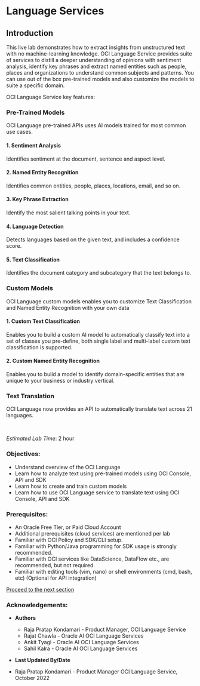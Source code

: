 # Language Services

## Introduction

This live lab demonstrates how to extract insights from unstructured text with no machine-learning knowledge. OCI Language Service provides suite of services to distill a deeper understanding of opinions with sentiment analysis, identify key phrases and extract named entities such as people, places and organizations to understand common subjects and patterns. You can use out of the box pre-trained models and also customize the models to suite a specific domain.

OCI Language Service key features:

### **Pre-Trained Models**

OCI Language pre-trained APIs uses AI models trained for most common use cases.

#### 1. Sentiment Analysis

Identifies sentiment at the document, sentence and aspect level.

#### 2. Named Entity Recognition

Identifies common entities, people, places, locations, email, and so on.

#### 3. Key Phrase Extraction

Identify the most salient talking points in your text.

#### 4. Language Detection

Detects languages based on the given text, and includes a confidence score.

#### 5. Text Classification

Identifies the document category and subcategory that the text belongs to.

### **Custom Models**

OCI Language custom models enables you to customize Text Classification and Named Entity Recognition with your own data


#### 1. Custom Text Classification

Enables you to build a custom AI model to automatically classify text into a set of classes you pre-define, both single label and multi-label custom text classification is supported.

#### 2. Custom Named Entity Recognition

Enables you to build a model to identify domain-specific entities that are unique to your business or industry vertical.

### **Text Translation**

OCI Language now provides an API to automatically translate text across 21 languages.

<!-- [AI Language Demonstration Video](youtube:LamMjG3mD-s) -->

&nbsp;
&nbsp;

*Estimated Lab Time*: 2 hour

### Objectives:

* Understand overview of the OCI Language
* Learn how to analyze text using pre-trained models using OCI Console, API and SDK
* Learn how to create and train custom models
* Learn how to use OCI Language service to translate text using OCI Console, API and SDK

### Prerequisites:

* An Oracle Free Tier, or Paid Cloud Account
* Additional prerequisites (cloud services) are mentioned per lab
* Familiar with OCI Policy and SDK/CLI setup.
* Familiar with Python/Java programming for SDK usage is strongly recommended.
* Familiar with OCI services like DataScience, DataFlow etc., are recommended, but not required.
* Familiar with editing tools (vim, nano) or shell environments (cmd, bash, etc) (Optional for API integration)

[Proceed to the next section](#next)

### Acknowledgements:

* **Authors**
  * Raja Pratap Kondamari - Product Manager, OCI Language Service
  * Rajat Chawla  - Oracle AI OCI Language Services
  * Ankit Tyagi -  Oracle AI OCI Language Services
  * Sahil Kalra - Oracle AI OCI Language Services

* **Last Updated By/Date**
* Raja Pratap Kondamari - Product Manager OCI Language Service, October 2022
